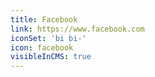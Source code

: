 ```yaml
---
title: Facebook
link: https://www.facebook.com
iconSet: 'bi bi-'
icon: facebook
visibleInCMS: true
---
```

